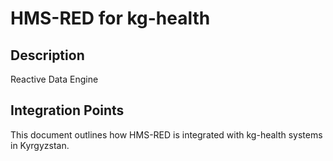 # HMS-RED for kg-health

## Description

Reactive Data Engine

## Integration Points

This document outlines how HMS-RED is integrated with kg-health systems in Kyrgyzstan.
